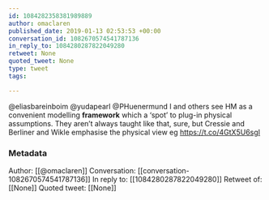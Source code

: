 ```yaml
---
id: 1084282358381989889
author: omaclaren
published_date: 2019-01-13 02:53:53 +00:00
conversation_id: 1082670574541787136
in_reply_to: 1084280287822049280
retweet: None
quoted_tweet: None
type: tweet
tags:

---
```


@eliasbareinboim @yudapearl @PHuenermund I and others see HM as a convenient modelling **framework** which a ‘spot’ to plug-in physical assumptions. They aren’t always taught like that, sure, but Cressie and Berliner and Wikle emphasise the physical view eg https://t.co/4GtX5U6sgI

### Metadata

Author: [[@omaclaren]]
Conversation: [[conversation-1082670574541787136]]
In reply to: [[1084280287822049280]]
Retweet of: [[None]]
Quoted tweet: [[None]]
